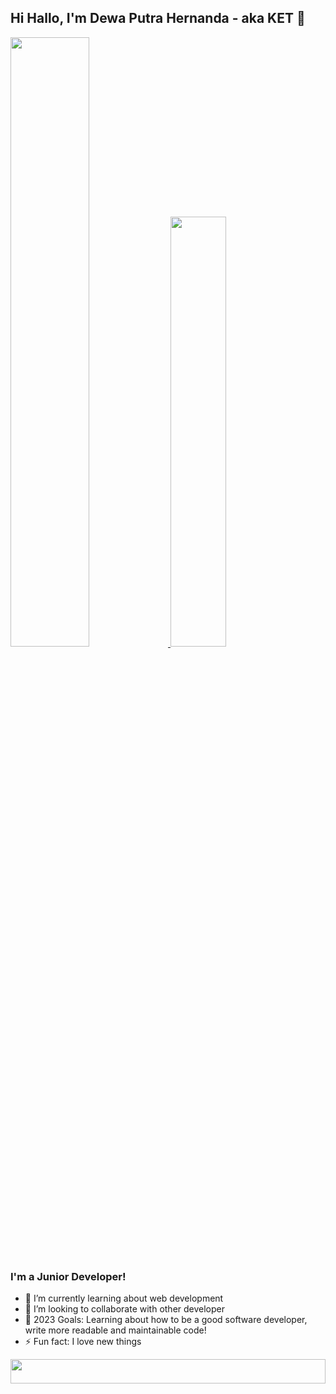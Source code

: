 ## Hi Hallo, I'm Dewa Putra Hernanda - aka KET 👋

<p align="left">
<a href="https://github.com/dewa-nanda">
  <img width="50%" src="https://github-readme-stats-eight-theta.vercel.app/api?username=dewa-nanda&show_icons=true&theme=algolia&include_all_commits=true&count_private=true"/>
  <img width="42%" src="https://github-readme-stats-eight-theta.vercel.app/api/top-langs/?username=dewa-nanda&layout=compact&langs_count=8&theme=algolia"/>
</a>
</p>

### I'm a Junior Developer!
- 🌱 I’m currently learning about web development
- 👯 I’m looking to collaborate with other developer
- 🥅 2023 Goals: Learning about how to be a good software developer, write more readable and maintainable code!
- ⚡ Fun fact: I love new things

<img src="https://i.pinimg.com/originals/15/e7/e3/15e7e300166c962d3b8a22f60b5cac9e.gif"  width="100%" height="10%">
